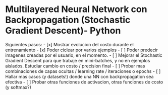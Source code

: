 # Multilayered Neural Network con Backpropagation (Stochastic Gradient Descent)- Python

Siguientes pasos:
	- [x] Mostrar evolucion del costo durante el entrenamiento
	- [x] Poder ciclear por varios ejemplos
	- [ ] Poder predecir imagenes creadas por el usuario, en el momento.
	- [ ] Mejorar el Stochastic Gradient Descent para que trabaje en mini-batches, y no en ejemplos aislados. Estudiar cambio en costo / precision final
	- [ ] Probar mas combinaciones de capas ocultas / learning rate / iteraciones o epochs
	- [ ] Hallar mas casos (y datasets!) donde una NN con backpropagation sea efectiva
	- [ ] Probar otras funciones de activacion, otras funciones de costo (y softmax?)
